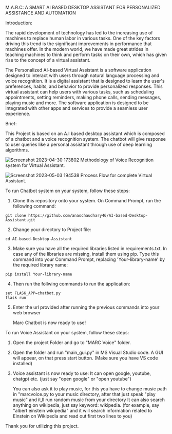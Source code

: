 M.A.R.C: A SMART AI BASED DESKTOP ASSISTANT FOR PERSONALIZED ASSISTANCE AND AUTOMATION

Introduction:

The rapid development of technology has led to the increasing use of machines to replace human labor in various tasks. One of the key factors driving this trend is the significant improvements in performance that machines offer. In the modern world, we have made great strides in teaching machines to think and perform tasks on their own, which has given rise to the concept of a virtual assistant. 

The Personalized AI-based Virtual Assistant is a software application designed to interact with users through natural language processing and voice recognition. It is a digital assistant that is designed to learn the user's preferences, habits, and behavior to provide personalized responses. This virtual assistant can help users with various tasks, such as scheduling appointments, setting reminders, making phone calls, sending messages, playing music and more. The software application is designed to be integrated with other apps and services to provide a seamless user experience.

Brief:

This Project is based on an A.I based desktop assistant which is composed 
of a chatbot and a voice recognition system. The chatbot will give response 
to user queries like a personal assistant through use of deep learning 
algorithms.

 
 ![Screenshot 2023-04-30 173802](https://github.com/anaschaudhary46/AI-based-Desktop-Assistant/assets/119952638/4008a0c5-23cc-4d53-9eef-1e8cba380544)
                                            Methodology of Voice Recognition system for Virtual Assistant.




 
![Screenshot 2023-05-03 194538](https://github.com/anaschaudhary46/AI-based-Desktop-Assistant/assets/119952638/901fc6ea-d39c-44dc-90fa-ab8e3e8f901b)
Process Flow for complete Virtual Assistant.


To run Chatbot system on your system, follow these steps:
1. Clone this repository onto your system. On Command Prompt, run the following command:

```
git clone https://github.com/anaschaudhary46/AI-based-Desktop-Assistant.git
```
2. Change your directory to Project file:
```
cd AI-based-Desktop-Assistant
```
3. Make sure you have all the required libraries listed in requirements.txt. In case any of the libraries are missing, install them using pip. Type this command into your Command Prompt, replacing 'Your-library-name' by the required library name:
```
pip install Your-library-name 
```
4. Then run the follwing commands to run the application:
```
set FLASK_APP=chatbot.py
flask run
```

5. Enter the url provided after running the previous commands into your web browser

   Marc Chatbot is now ready to use!

To run Voice Assistant on your system, follow these steps:
1. Open the project Folder and go to "MARC Voice" folder.

2. Open the folder and run "main_gui.py" in MS Visual Studio code. A GUI will appear, on that press start button.
   (Make sure you have VS code installed)

3. Voice assistant is now ready to use:
   It can open google, youtube, chatgpt etc. (just say "open google" or "open youtube")
   
   You can also ask it to play music, for this you have to change music path in "marcvoice.py to your music directory, after that just speak "play music" and it,ll run random music from your directory
   It can also search anything on wikipedia, just say keyword: wikipedia.
    (for example, say "albert einstein wikipedia" and it will search information related to Einstein on Wikipedia and read out first two lines to you)  



Thank you for utilizing this project.

